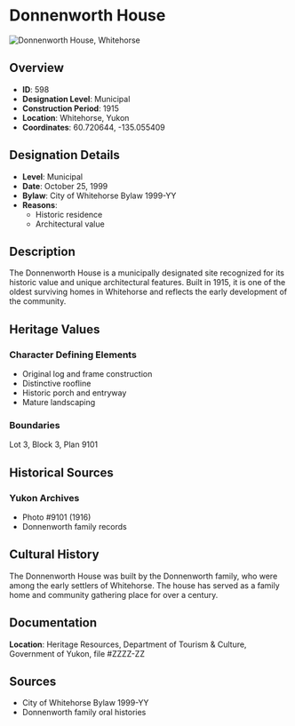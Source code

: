 # Donnenworth House

![Donnenworth House, Whitehorse](/images/places/donnenworth-house-1.jpg)

## Overview

- **ID**: 598
- **Designation Level**: Municipal
- **Construction Period**: 1915
- **Location**: Whitehorse, Yukon
- **Coordinates**: 60.720644, -135.055409

## Designation Details

- **Level**: Municipal
- **Date**: October 25, 1999
- **Bylaw**: City of Whitehorse Bylaw 1999-YY
- **Reasons**:
  - Historic residence
  - Architectural value

## Description

The Donnenworth House is a municipally designated site recognized for its historic value and unique architectural features. Built in 1915, it is one of the oldest surviving homes in Whitehorse and reflects the early development of the community.

## Heritage Values

### Character Defining Elements

- Original log and frame construction
- Distinctive roofline
- Historic porch and entryway
- Mature landscaping

### Boundaries

Lot 3, Block 3, Plan 9101

## Historical Sources

### Yukon Archives

- Photo #9101 (1916)
- Donnenworth family records

## Cultural History

The Donnenworth House was built by the Donnenworth family, who were among the early settlers of Whitehorse. The house has served as a family home and community gathering place for over a century.

## Documentation

**Location**: Heritage Resources, Department of Tourism & Culture, Government of Yukon, file #ZZZZ-ZZ

## Sources

- City of Whitehorse Bylaw 1999-YY
- Donnenworth family oral histories
